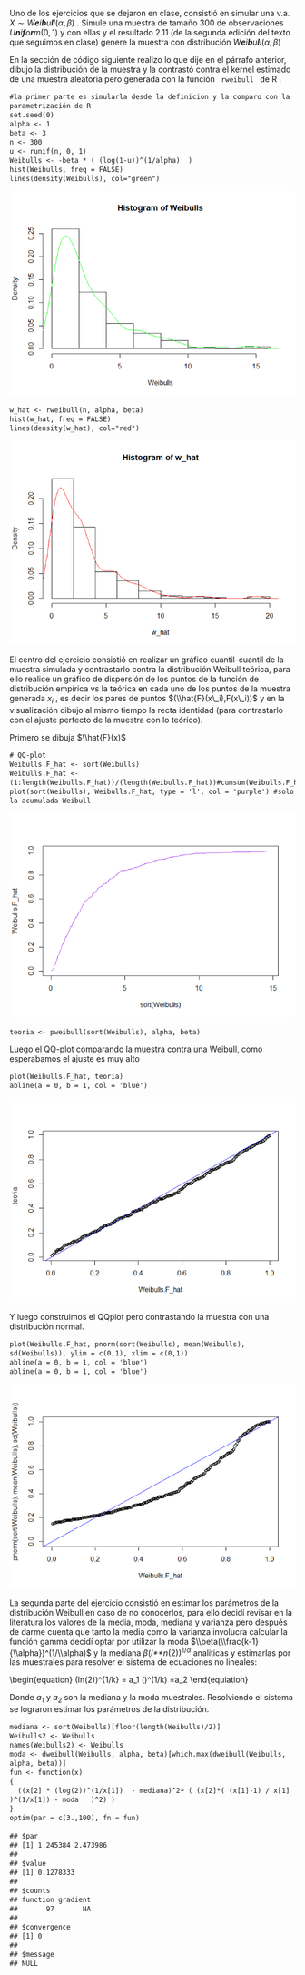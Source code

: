 

Uno de los ejercicios que se dejaron en clase, consistió en simular una
v.a. *X* ∼ *W**e**i**b**u**l**l*(*α*, *β*) . Simule una muestra de
tamaño 300 de observaciones *U**n**i**f**o**r**m*(0, 1) y con ellas y el
resultado 2.11 (de la segunda edición del texto que seguimos en clase)
genere la muestra con distribución *W**e**i**b**u**l**l*(*α*, *β*)

En la sección de código siguiente realizo lo que dije en el párrafo
anterior, dibujo la distribución de la muestra y la contrastó contra el
kernel estimado de una muestra aleatoria pero generada con la función
<code> rweibull </code> de R .

    #la primer parte es simularla desde la definicion y la comparo con la parametrización de R
    set.seed(0)
    alpha <- 1
    beta <- 3
    n <- 300
    u <- runif(n, 0, 1)
    Weibulls <- -beta * ( (log(1-u))^(1/alpha)  )
    hist(Weibulls, freq = FALSE)
    lines(density(Weibulls), col="green")

![](ejercicioWeibull_files/figure-markdown_strict/simula-1.png)

    w_hat <- rweibull(n, alpha, beta)
    hist(w_hat, freq = FALSE)
    lines(density(w_hat), col="red")

![](ejercicioWeibull_files/figure-markdown_strict/simula-2.png)

El centro del ejercicio consistió en realizar un gráfico cuantil-cuantil
de la muestra simulada y contrastarlo contra la distribución Weibull
teórica, para ello realice un gráfico de dispersión de los puntos de la
función de distribución empírica vs la teórica en cada uno de los puntos
de la muestra generada *x*<sub>*i*</sub> , es decir los pares de puntos
$(\\hat{F}(x\_i),F(x\_i))$ y en la visualización dibujo al mismo tiempo
la recta identidad (para contrastarlo con el ajuste perfecto de la
muestra con lo teórico).

Primero se dibuja $\\hat{F}(x)$

    # QQ-plot
    Weibulls.F_hat <- sort(Weibulls)  
    Weibulls.F_hat <- (1:length(Weibulls.F_hat))/(length(Weibulls.F_hat))#cumsum(Weibulls.F_hat)/sum(Weibulls.F_hat)
    plot(sort(Weibulls), Weibulls.F_hat, type = 'l', col = 'purple') #solo la acumulada Weibull

![](ejercicioWeibull_files/figure-markdown_strict/plot-1.png)

    teoria <- pweibull(sort(Weibulls), alpha, beta)

Luego el QQ-plot comparando la muestra contra una Weibull, como
esperabamos el ajuste es muy alto

    plot(Weibulls.F_hat, teoria)
    abline(a = 0, b = 1, col = 'blue')

![](ejercicioWeibull_files/figure-markdown_strict/unnamed-chunk-1-1.png)

Y luego construimos el QQplot pero contrastando la muestra con una
distribución normal.

    plot(Weibulls.F_hat, pnorm(sort(Weibulls), mean(Weibulls), sd(Weibulls)), ylim = c(0,1), xlim = c(0,1))
    abline(a = 0, b = 1, col = 'blue')
    abline(a = 0, b = 1, col = 'blue')

![](ejercicioWeibull_files/figure-markdown_strict/unnamed-chunk-2-1.png)

La segunda parte del ejercicio consistió en estimar los parámetros de la
distribución Weibull en caso de no conocerlos, para ello decidí revisar
en la literatura los valores de la media, moda, mediana y varianza pero
después de darme cuenta que tanto la media como la varianza involucra
calcular la función gamma decidí optar por utilizar la moda
$\\beta(\\frac{k-1}{\\alpha})^(1/\\alpha)$ y la mediana
*β*(*I**n*(2))<sup>1/*α*</sup> analiticas y estimarlas por las
muestrales para resolver el sistema de ecuaciones no lineales:

\\begin{equation} (In(2))^{1/k} = a\_1 ()^(1/k) =a\_2 \\end{equiation}

Donde *a*<sub>1</sub> y *a*<sub>2</sub> son la mediana y la moda
muestrales. Resolviendo el sistema se lograron estimar los parámetros de
la distribución.

    mediana <- sort(Weibulls)[floor(length(Weibulls)/2)]
    Weibulls2 <- Weibulls
    names(Weibulls2) <- Weibulls
    moda <- dweibull(Weibulls, alpha, beta)[which.max(dweibull(Weibulls, alpha, beta))]
    fun <- function(x)
    {
      ((x[2] * (log(2))^(1/x[1])  - mediana)^2+ ( (x[2]*( (x[1]-1) / x[1] )^(1/x[1]) - moda   )^2) ) 
    }
    optim(par = c(3.,100), fn = fun)

    ## $par
    ## [1] 1.245384 2.473986
    ## 
    ## $value
    ## [1] 0.1278333
    ## 
    ## $counts
    ## function gradient 
    ##       97       NA 
    ## 
    ## $convergence
    ## [1] 0
    ## 
    ## $message
    ## NULL
